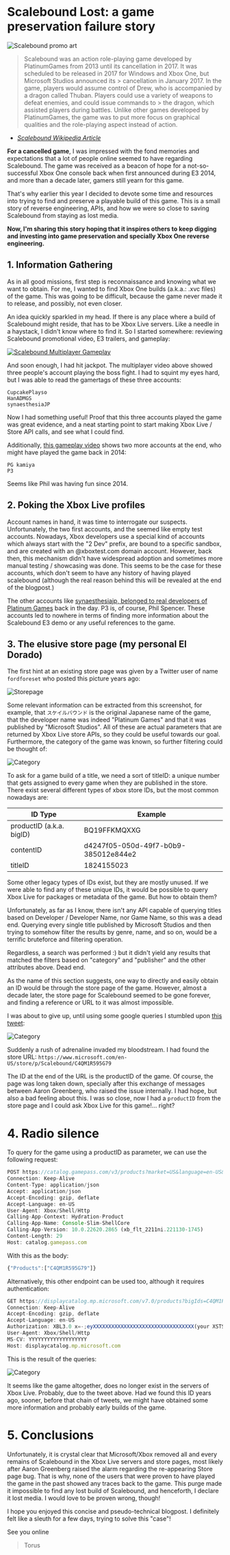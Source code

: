 # Scalebound Lost: a game preservation failure story

 

![Scalebound promo art](https://pbs.twimg.com/media/CrSkinfUsAENRtt?format=jpg&name=large)

 

> Scalebound was an action role-playing game developed by PlatinumGames from 2013 until its cancellation in 2017. It was scheduled to be released in 2017 for Windows and Xbox One, but Microsoft Studios announced its > cancellation in January 2017. In the game, players would assume control of Drew, who is accompanied by a dragon called Thuban. Players could use a variety of weapons to defeat enemies, and could issue commands to > the dragon, which assisted players during battles. Unlike other games developed by PlatinumGames, the game was to put more focus on graphical qualities and the role-playing aspect instead of action. 
- [_Scalebound Wikipedia Article_](https://en.wikipedia.org/wiki/Scalebound)

**For a cancelled game**, I was impressed with the fond memories and expectations that a lot of people online seemed to have regarding Scalebound. The game was received as a beacon of hope for a not-so-successful Xbox One console back when first announced during E3 2014, and more than a decade later, gamers still yearn for this game.

That's why earlier this year I decided to devote some time and resources into trying to find and preserve a playable build of this game. This is a small story of reverse engineering, APIs, and how we were so close to saving Scalebound from staying as lost media.

**Now, I'm sharing this story hoping that it inspires others to keep digging and investing into game preservation and specially Xbox One reverse engineering.**

## 1. Information Gathering

As in all good missions, first step is reconnaissance and knowing what we want to obtain. For me, I wanted to find Xbox One builds (a.k.a.: .xvc files) of the game. This was going to be difficult, because the game never made it to release, and possibly, not even closer. 

An idea quickly sparkled in my head. If there is any place where a build of Scalebound might reside, that has to be Xbox Live servers. Like a needle in a haystack, I didn't know where to find it. So I started somewhere: reviewing Scalebound promotional video, E3 trailers, and gameplay:

 

[![Scalebound Multiplayer Gameplay](https://img.youtube.com/vi/RR4c3wsFsMM/0.jpg)](https://www.youtube.com/watch?v=RR4c3wsFsMM)

 

And soon enough, I had hit jackpot. The multiplayer video above showed three people's account playing the boss fight. I had to squint my eyes hard, but I was able to read the gamertags of these three accounts:

```
CupcakePlayso
HanADMGS
synaesthesiaJP
```

Now I had something useful! Proof that this three accounts played the game was great evidence, and a neat starting point to start making Xbox Live / Store API calls, and see what I could find.

Additionally, [this gameplay video](https://youtu.be/MHGwsufc_Vw?si=qvGHS0RKJIpu1ahh&t=288) shows two more accounts at the end, who might have played the game back in 2014:

```
PG kamiya
P3
```

Seems like Phil was having fun since 2014.

## 2. Poking the Xbox Live profiles

Account names in hand, it was time to interrogate our suspects.
Unfortunately, the two first accounts, and the seemed like empty test accounts. Nowadays, Xbox developers use a special kind of accounts which always start with the "2 Dev" prefix, are bound to a specific sandbox, and are created with an @xboxtest.com domain account. However, back then, this mechanism didn't have widespread adoption and sometimes more manual testing / showcasing was done. This seems to be the case for these accounts, which don't seem to have any history of having played scalebound (although the real reason behind this will be revealed at the end of the blogpost.)

The other accounts like [synaesthesiajp, belonged to real developers of Platinum Games](https://twitter.com/synaesthesiajp) back in the day. P3 is, of course, Phil Spencer. These accounts led to nowhere in terms of finding more information about the Scalebound E3 demo or any useful references to the game.

## 3. The elusive store page (my personal El Dorado)

The first hint at an existing store page was given by a Twitter user of name `fordforeset` who posted this picture years ago:

![Storepage](storepage.jpg)

Some relevant information can be extracted from this screenshot, for example, that `スケイルバウンド` is the original Japanese name of the game, that the developer name was indeed "Platinum Games" and that it was published by "Microsoft Studios". All of these are actual parameters that are returned by Xbox Live store APIs, so they could be useful towards our goal. Furthermore, the category of the game was known, so further filtering could be thought of:

![Category](category.png)

To ask for a game build of a title, we need a sort of titleID: a unique number that gets assigned to every game when they are published in the store. There exist several different types of xbox store IDs, but the most common nowadays are:


| ID Type  | Example  |
|---|---|
| productID (a.k.a. bigID)  | BQ19FFKMQXXG  |
| contentID  | d4247f05-050d-49f7-b0b9-385012e844e2  |
| titleID   |  1824155023 |

Some other legacy types of IDs exist, but they are mostly unused. If we were able to find any of these unique IDs, it would be possible to query Xbox Live for packages or metadata of the game. But how to obtain them?

Unfortunately, as far as I know, there isn't any API capable of querying titles based on Developer / Developer Name, nor Game Name, so this was a dead end. Querying every single title published by Microsoft Studios and then trying to somehow filter the results by genre, name, and so on, would be a terrific bruteforce and filtering operation.

Regardless, a search was performed :) but it didn't yield any results that matched the filters based on "category" and "publisher" and the other attributes above. Dead end.

As the name of this section suggests, one way to directly and easily obtain an ID would be through the store page of the game. However, almost a decade later, the store page for Scalebound seemed to be gone forever, and finding a reference or URL to it was almost impossible.

I was about to give up, until using some google queries I stumbled upon [this tweet](https://twitter.com/aarongreenberg/status/996876612556632064):

 
![Category](tweet.png)
 

Suddenly a rush of adrenaline invaded my bloodstream. I had found the store URL:
`https://www.microsoft.com/en-US/store/p/Scalebound/C4QM1R595G79`

The ID at the end of the URL is the productID of the game. Of course, the page was long taken down, specially after this exchange of messages between Aaron Greenberg, who raised the issue internally. I had hope, but also a bad feeling about this. I was so close, now I had a `productID` from the store page and I could ask Xbox Live for this game!... right?

# 4. Radio silence

To query for the game using a productID as parameter, we can use the following request:
```js
POST https://catalog.gamepass.com/v3/products?market=US&language=en-US&hydration=consoledetailsruby0 HTTP/1.1
Connection: Keep-Alive
Content-Type: application/json
Accept: application/json
Accept-Encoding: gzip, deflate
Accept-Language: en-US
User-Agent: Xbox/Shell/Http
Calling-App-Context: Hydration-Product
Calling-App-Name: Console-Slim-ShellCore
Calling-App-Version: 10.0.22620.2865 (xb_flt_2211ni.221130-1745)
Content-Length: 29
Host: catalog.gamepass.com
```

With this as the body:
```js
{"Products":["C4QM1R595G79"]}
```

Alternatively, this other endpoint can be used too, although it requires authentication:
```js
GET https://displaycatalog.mp.microsoft.com/v7.0/products?bigIds=C4QM1R595G79&market=US&languages=en-US&fieldsTemplate=Details HTTP/1.1
Connection: Keep-Alive
Accept-Encoding: gzip, deflate
Accept-Language: en-US
Authorization: XBL3.0 x=-;eyXXXXXXXXXXXXXXXXXXXXXXXXXXXXXXXXX(your XSTS auth token here)
User-Agent: Xbox/Shell/Http
MS-CV: YYYYYYYYYYYYYYYYYYY
Host: displaycatalog.mp.microsoft.com
```

This is the result of the queries:

![Category](empty.png)

It seems like the game altogether, does no longer exist in the servers of Xbox Live. Probably, due to the tweet above. Had we found this ID years ago, sooner, before that chain of tweets, we might have obtained some more information and probably early builds of the game. 

# 5. Conclusions

Unfortunately, it is crystal clear that Microsoft/Xbox removed all and every remains of Scalebound in the Xbox Live servers and store pages, most likely after Aaron Greenberg raised the alarm regarding the re-appearing Store page bug. That is why, none of the users that were proven to have played the game in the past showed any traces back to the game. This purge made it impossible to find any lost build of Scalebound, and henceforth, I declare it lost media. I would love to be proven wrong, though!

I hope you enjoyed this concise and pseudo-technical blogpost. I definitely felt like a sleuth for a few days, trying to solve this "case"!

See you online
> Torus
